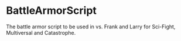 # BattleArmorScript
The battle armor script to be used in vs. Frank and Larry for Sci-Fight, Multiversal and Catastrophe.
